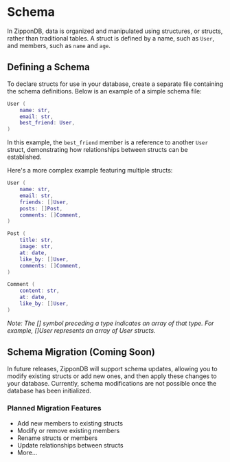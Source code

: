 # Schema

In ZipponDB, data is organized and manipulated using structures, or structs, rather than traditional tables. A struct is defined by a name, such as `User`, and members, such as `name` and `age`.

## Defining a Schema

To declare structs for use in your database, create a separate file containing the schema definitions. Below is an example of a simple schema file:
```lua
User (
    name: str,
    email: str,
    best_friend: User,
)
```

In this example, the `best_friend` member is a reference to another `User` struct, demonstrating how relationships between structs can be established.

Here's a more complex example featuring multiple structs:
```lua
User (
    name: str,
    email: str,
    friends: []User,
    posts: []Post,
    comments: []Comment,
)

Post (
    title: str,
    image: str,
    at: date,
    like_by: []User,
    comments: []Comment,
)

Comment (
    content: str,
    at: date,
    like_by: []User,
)
```

*Note: The [] symbol preceding a type indicates an array of that type. For example, []User represents an array of User structs.*

## Schema Migration (Coming Soon)

In future releases, ZipponDB will support schema updates, allowing you to modify existing structs or add new ones, and then apply these changes to your database. Currently, schema modifications are not possible once the database has been initialized.

### Planned Migration Features

- Add new members to existing structs
- Modify or remove existing members
- Rename structs or members
- Update relationships between structs
- More...

